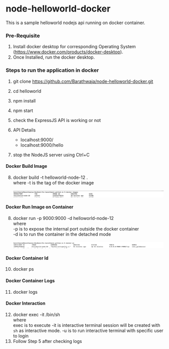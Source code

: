 # node-helloworld-docker
This is a sample helloworld nodejs api running on docker container.

### Pre-Requisite
1) Install docker desktop for corresponding Operating System (https://www.docker.com/products/docker-desktop).
2) Once Installed, run the docker desktop.

### Steps to run the application in docker
1) git clone https://github.com/Barathwaja/node-helloworld-docker.git
2) cd helloworld
3) npm install
4) npm start
5) check the ExpressJS API is working or not
6) API Details
    - localhost:9000/
    - localhost:9000/hello

7) stop the NodeJS server using Ctrl+C

#### Docker Build Image
8) docker build -t helloworld-node-12 . <br/> where -t is the tag of the docker image
<br/><br/>
![](images/docker_images.png)

#### Docker Run Image on Container
8) docker run -p 9000:9000 -d helloworld-node-12 <br/> where <br/>
-p is to expose the internal port outside the docker container <br/>
-d is to run the container in the detached mode
<br/><br/>
![](images/docker_container.png)

#### Docker Container Id
10) docker ps
#### Docker Container Logs
11) docker logs <container-id> 
#### Docker Interaction
12) docker exec -it <container-id> /bin/sh <br/> where <br/>
exec is to execute
-it is interactive terminal session will be created with `sh` as interactive mode.
-u is to run interactive terminal with specific user to login
13) Follow Step 5 after checking logs